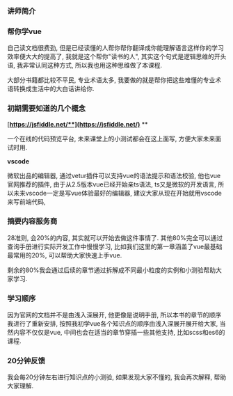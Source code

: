 ### **讲师简介**

### 帮你学vue

自己读文档很费劲, 但是已经读懂的人帮你帮你翻译成你能理解语言这样你的学习效率便大大的提高了, 我就是这个帮你"读书的人", 其实这个句式是逻辑思维的开头语, 我非常认同这种方式, 所以我也用这种思维做了本课程.

大部分书籍都比较不平民, 专业术语太多, 我要做的就是帮你把这些难懂的专业术语转换成生活中的大白话讲给你.

### 初期需要知道的几个概念

[**https://jsfiddle.net/**](https://jsfiddle.net/)** **

一个在线的代码预览平台, 未来课堂上的小测试都会在这上面写,  方便大家未来面试时用.

**vscode**

微软出品的编辑器, 通过vetur插件可以支持vue的语法提示和语法校验, 他也vue官网推荐的插件, 由于从2.5版本vue已经开始亲ts语法, ts又是微软的开发语言, 所以未来vscode一定是写vue体验最好的编辑器, 建议大家从现在开始就用vscode来写前端代码,

### 摘要内容服务商

28准则, 会20%的内容, 其实就可以开始去做这件事情了. 其他80%完全可以通过查询手册进行实际开发工作中慢慢学习, 比如我们这里的第一章涵盖了vue最基础最常用的20%,  可以帮助大家快速上手vue.

剩余的80%我会通过后续的章节通过拆解成不同最小粒度的实例和小测验帮助大家学习.

### 学习顺序

因为官网的文档并不是由浅入深展开, 他更像是说明手册, 所以本书的章节的顺序我进行了重新安排, 按照我初学vue各个知识点的顺序由浅入深展开展开给大家, 当然内容不仅仅是vue, 中间也会在适当的章节穿插一些其他支持, 比如scss和es6的课程.

### 20分钟反馈

我会每20分钟左右进行知识点的小测验, 如果发现大家不懂的, 我会再次解释, 帮助大家理解.

